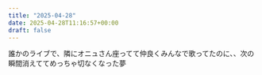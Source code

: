 ```yaml
---
title: "2025-04-28"
date: 2025-04-28T11:16:57+00:00
draft: false
---
```



誰かのライブで、隣にオニュさん座ってて仲良くみんなで歌ってたのに、、次の瞬間消えててめっちゃ切なくなった夢

